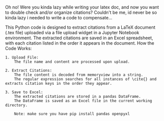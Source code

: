 Oh no! Were you kinda lazy while writing your latex doc, and now you want to double check and/or 
organize citations? Couldn't be me, id never be so kinda lazy i needed to write a code to compensate...

This Python code is designed to extract citations from a LaTeX document 
(.tex file) uploaded via a file upload widget in a Jupyter Notebook environment. 
The extracted citations are saved in an Excel spreadsheet, with each citation 
listed in the order it appears in the document.
How the Code Works:

    1. Upload File:
        The file name and content are processed upon upload.
        
    2. Extract Citations:
        The file content is decoded from memoryview into a string.
        The regular expression searches for all instances of \cite{} and extracts citation keys in the order they appear.
        
    3. Save to Excel:
        The extracted citations are stored in a pandas DataFrame.
        The DataFrame is saved as an Excel file in the current working directory.

        Note: make sure you have pip install pandas openpyxl
